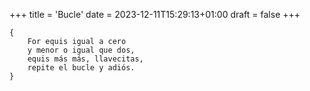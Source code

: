 +++
title = 'Bucle'
date = 2023-12-11T15:29:13+01:00
draft = false
+++

	{
		For equis igual a cero
		y menor o igual que dos,
		equis más más, llavecitas,
		repite el bucle y adiós.
	}
